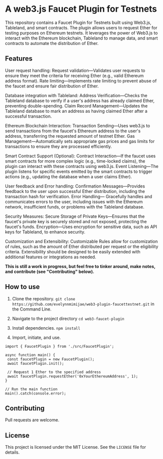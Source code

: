 A web3.js Faucet Plugin for Testnets
===========

This repository contains a Faucet Plugin for Testnets built using Web3.js, Tableland, and smart contracts. The plugin allows users to request Ether for testing purposes on Ethereum testnets. It leverages the power of Web3.js to interact with the Ethereum blockchain, Tableland to manage data, and smart contracts to automate the distribution of Ether.

Features
----------
User request handling: Request validation—Validates user requests to ensure they meet the criteria for receiving Ether (e.g., valid Ethereum address format). Rate limiting—Implements rate limiting to prevent abuse of the faucet and ensure fair distribution of Ether.

Database integration with Tableland: Address Verification—Checks the Tableland database to verify if a user's address has already claimed Ether, preventing double-spending. Claim Record Management—Updates the Tableland database to mark an address as having claimed Ether after a successful transaction.

Ethereum Blockchain Interaction: Transaction Sending—Uses web3.js to send transactions from the faucet's Ethereum address to the user's address, transferring the requested amount of testnet Ether. Gas Management—Automatically sets appropriate gas prices and gas limits for transactions to ensure they are processed efficiently.

Smart Contract Support (Optional): Contract Interaction—If the faucet uses smart contracts for more complex logic (e.g., time-locked claims), the plugin can interact with these contracts using web3.js. Event Listening—The plugin listens for specific events emitted by the smart contracts to trigger actions (e.g., updating the database when a user claims Ether).

User feedback and Error handling: Confirmation Messages—Provides feedback to the user upon successful Ether distribution, including the transaction hash for verification. Error Handling— Gracefully handles and communicates errors to the user, including issues with the Ethereum network, insufficient funds, or problems with the Tableland database.

Security Measures: Secure Storage of Private Keys—Ensures that the faucet's private key is securely stored and not exposed, protecting the faucet's funds. Encryption—Uses encryption for sensitive data, such as API keys for Tableland, to enhance security.

Customization and Extensibility: Customizable Rules allow for customization of rules, such as the amount of Ether distributed per request or the eligibility criteria. Extensibility should be designed to be easily extended with additional features or integrations as needed.

**This is still a work in progress, but feel free to tinker around, make notes, and contribute (see "Contributing" below).**

How to use
------------

1. Clone the repository.
`git clone https://github.com/evelynnmimijae/web3-plugin-faucettestnet.git` in the Command Line. 

2. Navigate to the project directory
`cd web3-faucet-plugin`

3. Install dependencies.
`npm install`

4. Import, initiate, and use.
```
import { FaucetPlugin } from './src/FaucetPlugin';

async function main() {
 const faucetPlugin = new FaucetPlugin();
 await faucetPlugin.init();

 // Request 1 Ether to the specified address
 await faucetPlugin.requestEther('0xYourEthereumAddress', 1);
}

// Run the main function
main().catch(console.error);
```

Contributing
------------
Pull requests are welcome.

License
-------
This project is licensed under the MIT License. See the `LICENSE` file for details.
